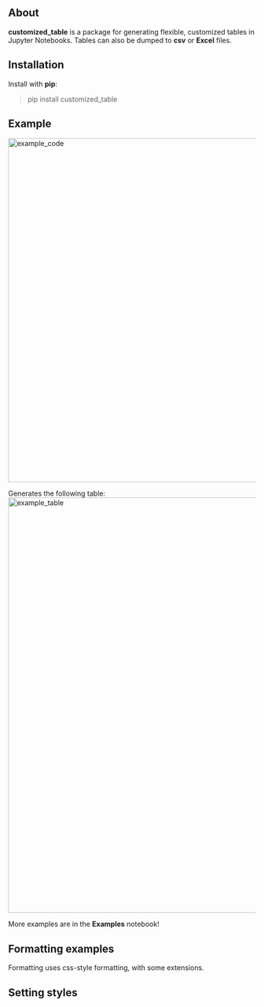 ## About
__customized_table__ is a package for generating flexible, customized tables in Jupyter Notebooks. Tables can also be dumped to __csv__ or __Excel__ files.

## Installation
Install with __pip__:
> pip install customized_table

## Example
<img width="701" alt="example_code" src="https://user-images.githubusercontent.com/3829669/192698585-31cb9757-fb46-4d29-97d2-6e1fea49ee49.png">

Generates the following table:
<img width="846" alt="example_table" src="https://user-images.githubusercontent.com/3829669/192698504-2bf1574d-5134-40e2-879f-ec0bf4531869.png">

More examples are in the __Examples__ notebook!

## Formatting examples
Formatting uses css-style formatting, with some extensions.

## Setting styles


